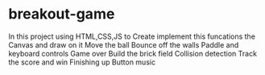 # breakout-game
In this project  using  HTML,CSS,JS to
 Create implement this funcations 
 the Canvas and draw on it
 Move the ball
 Bounce off the walls
 Paddle and keyboard controls
 Game over
 Build the brick field
 Collision detection
 Track the score and win
 Finishing up
 Button  music
